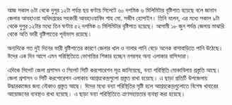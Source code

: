 আজ সকাল ৬টা থেকে দুপুর ১২টা পর্যন্ত ছয় ঘণ্টায় সিলেটে ৬০ দশমিক ৬ মিলিমিটার বৃষ্টিপাত হয়েছে বলে জানান জেলার আবহাওয়া অধিদপ্তরের সহকারী আবহাওয়াবিদ শাহ মো. সজীব হোসাইন। তিনি বলেন, এর মধ্যে সকাল ৯টা থেকে দুপুর ১২টার মধ্যে তিন ঘণ্টায় ৫২ দশমিক ৬ মিলিমিটার বৃষ্টিপাত হয়েছে। আগামী ১৮ জুন পর্যন্ত জেলায় মাঝারি থেকে অতি ভারী বৃষ্টিপাতের পূর্বাভাস রয়েছে।

অন্যদিকে গত দুই দিনের ভারী বৃষ্টিপাতের কারণে জেলার খাল ও নালার পানি বেড়ে অনেক বাসাবাড়িতে পানি উঠেছে। ঈদের এক দিন আগে এমন পরিস্থিতিতে ভোগান্তির শিকার হচ্ছেন নগরসহ অন্য এলাকার বাসিন্দারা।

এদিকে সিলেট জেলা প্রশাসন ও সিলেট সিটি করপোরেশন সূত্র জানিয়েছে, বন্যা পরিস্থিতি মোকাবিলায় প্রস্তুতি আছে। জেলা প্রশাসন ও সিটি করপোরেশন এলাকায় আশ্রয়কেন্দ্রগুলো প্রস্তুত রাখা হয়েছে। এ ছাড়া প্রতিটি উপজেলায় উদ্ধারকাজের জন্য নৌকাও প্রস্তুত আছে। ঈদের মধ্যে বন্যা পরিস্থিতির সৃষ্টি হলে আশ্রয়কেন্দ্রগুলোতে বিশেষ খাবারের আয়োজনের ব্যবস্থাও রাখা হয়েছে। এ ছাড়া বন্যা পরিস্থিতিতে ত্রাণসহায়তার ব্যবস্থা করা হয়েছে।  
